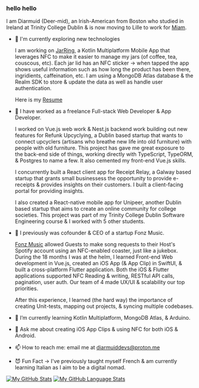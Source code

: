 ### hello hello

I am Diarmuid (Deer-mid), an Irish-American from Boston who studied in Ireland at Trinity College Dublin & is now moving to Lille to work for [Miam](miam.tech). 

- 🔭 I'm currently exploring new technologies

  I am working on [JarRing](https://github.com/diarmuidmcg/hereSince), a Kotlin Multiplatform Mobile App that leverages NFC to make it easier to manage my jars (of coffee, tea, couscous, etc). Each jar lid has an NFC sticker -> when tapped the app shows useful information such as how long the product has been there, ingridients, caffeination, etc.
I am using a MongoDB Atlas database & the Realm SDK to store & update the data as well as handle user authentication. 

  Here is my [Resume](https://rxresu.me/diarmuiddevs/ireland)

- 🔭 I have worked as a freelance Full-stack Web Developer & App Developer. 

  I worked on Vue.js web work & Nest.js backend work building out new features for Refunk Upcyclying, a Dublin based startup that wants to connect upcyclers (artisans who breathe new life into old furniture) with people with old furniture. This project has gave me great exposure to the back-end side of things, working directly with TypeScript, TypeORM, & Postgres to name a few. It also cemented my front-end Vue.js skills.
  
  I concurrently built a React client app for Receipt Relay, a Galway based startup that grants small businessess the opportunity to provide e-receipts & provides insights on their customers. I built a client-facing portal for providing insights.
  
  I also created a React-native mobile app for Unipeer, another Dublin based startup that aims to create an online community for college societies. This project was part of my Trinity College Dublin Software Engineering course & I worked with 5 other students. 

- 🔭 I previously was cofounder & CEO of a startup Fonz Music.


  [Fonz Music](https://github.com/Fonz-Music) allowed Guests to make song requests to their Host's Spotify account using an NFC-enabled coaster, just like a jukebox. During the 18 months I was at the helm, I learned Front-end Web development in Vue.js, created an iOS App (& App Clip) in SwiftUI, & built a cross-platform Flutter application. 
Both the iOS & Flutter applications supported NFC Reading & writing, RESTful API calls, pagination, user auth. Our team of 4 made UX/UI & scalability our top priorities. 

  After this experience, I learned (the hard way) the importance of creating Unit-tests, mapping out projects, & syncing multiple codebases. 

- 🌱 I’m currently learning Kotlin Multiplatform, MongoDB Atlas, & Arduino.

- 💬 Ask me about creating iOS App Clips & using NFC for both iOS & Android.

- 📫 How to reach me: email me at diarmuiddevs@proton.me

- 😈 Fun Fact -> I've previously taught myself French & am currently learning Italian as I aim to be a digital nomad. 

[![My GitHub Stats](https://github-readme-stats.vercel.app/api/?username=diarmuidmcg&count_private=true&theme=tokyonight&showicons=true)]()
[![My GitHub Language Stats](https://github-readme-stats.vercel.app/api/top-langs/?username=diarmuidmcg&langs_count=5&theme=tokyonight)]()


<!--
**diarmuidmcg/diarmuidmcg** is a ✨ _special_ ✨ repository because its `README.md` (this file) appears on your GitHub profile.

Here are some ideas to get you started:


-->

